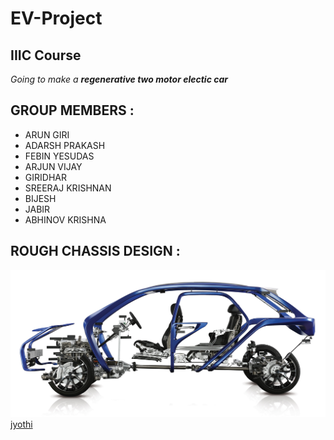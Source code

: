 # EV-Project
## IIIC Course
*Going to make a **regenerative two motor electic car***
## GROUP MEMBERS :
- ARUN GIRI
- ADARSH PRAKASH
- FEBIN YESUDAS
- ARJUN VIJAY
- GIRIDHAR
- SREERAJ KRISHNAN
- BIJESH
- JABIR
- ABHINOV KRISHNA

## ROUGH CHASSIS DESIGN :
![led](https://github.com/arjun-vijay4352/EV-Project/blob/main/IMG/chassis_systems_survey.jpg)
[jyothi](https://www.jecc.ac.in/)
